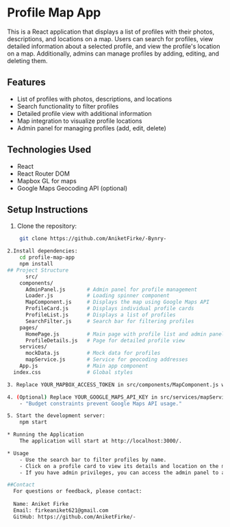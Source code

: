 # Profile Map App

This is a React application that displays a list of profiles with their photos, descriptions, and locations on a map. Users can search for profiles, view detailed information about a selected profile, and view the profile's location on a map. Additionally, admins can manage profiles by adding, editing, and deleting them.

## Features

* List of profiles with photos, descriptions, and locations
* Search functionality to filter profiles
* Detailed profile view with additional information
* Map integration to visualize profile locations
* Admin panel for managing profiles (add, edit, delete)

## Technologies Used

* React
* React Router DOM
* Mapbox GL for maps
* Google Maps Geocoding API (optional)

## Setup Instructions

1. Clone the repository:

```bash
    git clone https://github.com/AniketFirke/-Bynry-

2.Install dependencies:
    cd profile-map-app
    npm install
## Project Structure
      src/
    components/
      AdminPanel.js       # Admin panel for profile management
      Loader.js           # Loading spinner component
      MapComponent.js     # Displays the map using Google Maps API
      ProfileCard.js      # Displays individual profile cards
      ProfileList.js      # Displays a list of profiles
      SearchFilter.js     # Search bar for filtering profiles
    pages/
      HomePage.js         # Main page with profile list and admin panel
      ProfileDetails.js   # Page for detailed profile view
    services/
      mockData.js         # Mock data for profiles
      mapService.js       # Service for geocoding addresses
    App.js                # Main app component
  index.css               # Global styles

3. Replace YOUR_MAPBOX_ACCESS_TOKEN in src/components/MapComponent.js with your Mapbox access token.

4. (Optional) Replace YOUR_GOOGLE_MAPS_API_KEY in src/services/mapService.js and src/services/GoogleMapComponent.js with your Google Maps API key.
    - "Budget constraints prevent Google Maps API usage."

5. Start the development server:
    npm start

* Running the Application
    The application will start at http://localhost:3000/.

* Usage
    - Use the search bar to filter profiles by name.
    - Click on a profile card to view its details and location on the map.
    - If you have admin privileges, you can access the admin panel to add, edit, and delete profiles.

##Contact
  For questions or feedback, please contact:
  
  Name: Aniket Firke
  Email: firkeaniket621@gmail.com 
  GitHub: https://github.com/AniketFirke/-
